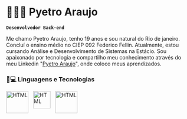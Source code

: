 # 🧑🏾‍💻 Pyetro Araujo
**`Desenvolvedor Back-end`**
 
Me chamo Pyetro Araujo, tenho 19 anos e sou natural do Rio de janeiro. Concluí o ensino médio no CIEP 092 Federico Fellin. Atualmente, estou cursando Análise e Desenvolvimento de Sistemas na Estácio. Sou apaixonado por tecnologia e compartilho meu conhecimento através do meu Linkedin "[Pyetro Araujo](https://www.linkedin.com/in/pyetro-araujo-43a813371/)", onde coloco meus aprendizados.
### 🤖💻 Linguagens e Tecnologias

  <img 
   align="left" 
    alt="HTML"
    title="HTML" 
    width="60px" 
    style="padding-right: 10px;" 
  src="https://cdn.jsdelivr.net/gh/devicons/devicon@latest/icons/java/java-original-wordmark.svg" 
  />

  
   
  <img 
   align="left" 
    alt="HTML"
    title="HTML" 
    width="47px" 
    style="padding-right: 10px;" 
  src="https://cdn.jsdelivr.net/gh/devicons/devicon@latest/icons/python/python-plain.svg" 
  />

  
 <img 
 align="left" 
    alt="HTML"
    title="HTML" 
    width="60px" 
    style="padding-right: 10px;" 
 src="https://cdn.jsdelivr.net/gh/devicons/devicon@latest/icons/go/go-original-wordmark.svg" 
 />

